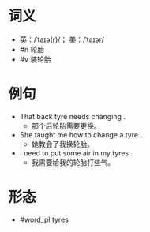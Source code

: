 # 词义
- 英：/ˈtaɪə(r)/； 美：/ˈtaɪər/
- #n 轮胎
- #v 装轮胎
# 例句
- That back tyre needs changing .
	- 那个后轮胎需要更换。
- She taught me how to change a tyre .
	- 她教会了我换轮胎。
- I need to put some air in my tyres .
	- 我需要给我的轮胎打些气。
# 形态
- #word_pl tyres
